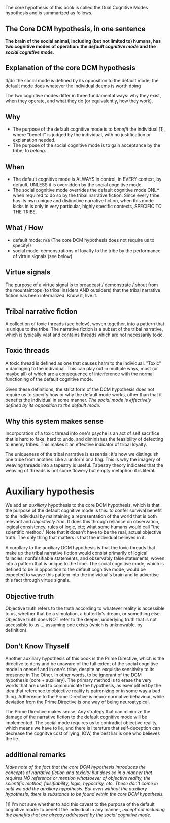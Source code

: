 The core hypothesis of this book is called the Dual Cognitive Modes hypothesis and is summarized as follows.

## The Core DCM hypothesis, in one sentence

**The brain of the social animal, including (but not limited to) humans, has two cognitive modes of operation: the *default cognitive mode* and the *social cognitive mode***. 

## Explanation of the core DCM hypothesis

tl/dr: the social mode is defined by its opposition to the default mode; the default mode does whatever the individual deems is worth doing

The two cognitive modes differ in three fundamental ways: why they exist, when they operate, and what they do (or equivalently, how they work).

## Why
- The purpose of the default cognitive mode is to *benefit* the individual [1], where "benefit" is judged by the individual, with no justification or explanation needed.
- The purpose of the social cognitive mode is to gain acceptance by the tribe; to *belong*.

## When
- The default cognitive mode is ALWAYS in control, in EVERY context, by default, UNLESS it is overridden by the social cognitive mode.
- The social cognitive mode overrides the default cognitive mode ONLY when required to do so by the tribal narrative fiction. Since every tribe has its own unique and distinctive narrative fiction, when this mode kicks in is only in very particular, highly specific contexts, SPECIFIC TO THE TRIBE.

## What / How
- default mode: n/a (The core DCM hypothesis does not require us to specify!)
- social mode: demonstrations of loyalty to the tribe by the performance of virtue signals (see below)

## Virtue signals

The purpose of a virtue signal is to broadcast / demonstrate / shout from the mountaintops (to tribal insiders AND outsiders) that the tribal narrative fiction has been internalized. Know it, live it.

## Tribal narrative fiction

A collection of toxic threads (see below), woven together, into a pattern that is unique to the tribe. The narrative fiction is a subset of the tribal narrative, which is typically vast and contains threads which are not necessarily toxic.

## Toxic threads

A toxic thread is defined as one that causes harm to the individual. "Toxic" = damaging to the individual. This can play out in multiple ways, most (or maybe all) of which are a consequence of interference with the normal functioning of the default cognitive mode.

Given these definitions, the strict form of the DCM hypothesis does not require us to specify how or why the default mode works, other than that it benefits the individual in some manner. *The social mode is effectively defined by its opposition to the default mode.*

## Why this system makes sense

Incorporation of a toxic thread into one's psyche is an act of self sacrifice that is hard to fake, hard to undo, and diminishes the feasibility of defecting to enemy tribes. This makes it an effective indicator of tribal loyalty.

The uniqueness of the tribal narrative is essential: it's how we distinguish one tribe from another. Like a uniform or a flag. This is why the imagery of weaving threads into a tapestry is useful. Tapestry theory indicates that the weaving of threads is not some flowery but empty metaphor: it is literal.

# Auxiliary hypothesis

We add an *auxiliary* hypothesis to the core DCM hypothesis, which is that the purpose of the default cognitive mode is this: to confer survival benefit to the individual by maintaining a representation of the world that is both relevant and *objectively true*. It does this through reliance on observation, logical consistency, rules of logic, etc; what some humans would call "the scientific method." Note that it doesn't have to be the real, actual objective truth. The only thing that matters is that the individual believes in it.

A corollary to the auxiliary DCM hypothesis is that the toxic threads that make up the tribal narrative fiction would consist primarily of logical fallacies, nonfalsifiable statements, and observably false statements, woven into a pattern that is unique to the tribe. The social cognitive mode, which is defined to be in opposition to the default cognitive mode, would be expected to weave this pattern into the individual's brain and to advertise this fact through virtue signals.

## Objective truth

Objective truth refers to the truth according to whatever reality is accessible to us, whether that be a simulation, a butterfly's dream, or something else. Objective truth does NOT refer to the deeper, underlying truth that is not accessible to us ... assuming one exists (which is unknowable, by definition).

## Don't Know Thyself

Another auxiliary hypothesis of this book is the Prime Directive, which is the directive to deny and be unaware of the full extent of the social cognitive mode in oneself and in one's tribe, despite an exquisite sensitivity to its presence in The Other. In other words, to be ignorant of the DCM hypothesis (core + auxiliary). The primary method is to erase the very words that are used to communicate the hypothesis, as exemplified by the idea that reference to objective reality is patronizing or in some way a bad thing. Adherence to the Prime Directive is neuro-normative behaviour, while deviation from the Prime Directive is one way of being neuroatypical.

The Prime Directive makes sense: Any strategy that can minimize the damage of the narrative fiction to the default cognitive mode will be implemented. The social mode requires us to contradict objective reality, which means we have to lie, and there is literature that self-deception can decrease the cognitve cost of lying. IOW, the best liar is one who believes the lie.

## additional remarks

*Make note of the fact that the core DCM hypothesis introduces the concepts of narrative fiction and toxicity but does so in a manner that requires NO reference or mention whatsoever of objective reality, the scientific method, falsifiability, logic, hypocrisy, etc. These don't come in until we add the auxiliary hypothesis. But even without the auxiliary hypothesis, there is substance to be found within the core DCM hypothesis.*

[1] I'm not sure whether to add this caveat to the purpose of the default cognitive mode: to benefit the individual in any manner, *except not including the benefits that are already addressed by the social cognitive mode*.
